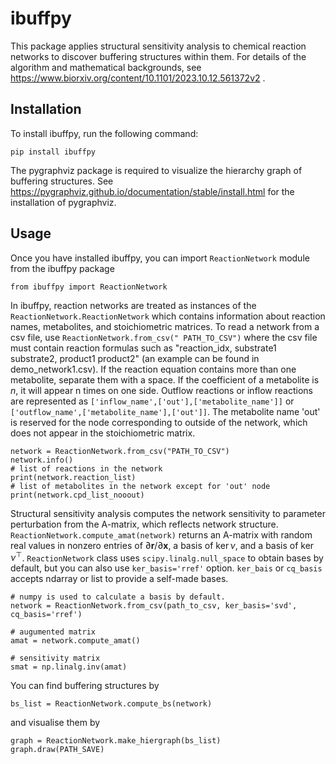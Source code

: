 # ibuffpy

This package applies structural sensitivity analysis to chemical reaction networks to discover buffering structures within them.
For details of the algorithm and mathematical backgrounds, see https://www.biorxiv.org/content/10.1101/2023.10.12.561372v2 .

## Installation
To install ibuffpy, run the following command:

```
pip install ibuffpy
```
The pygraphviz package is required to visualize the hierarchy graph of buffering structures.
See https://pygraphviz.github.io/documentation/stable/install.html for the installation of pygraphviz.

## Usage
Once you have installed ibuffpy, you can import ```ReactionNetwork``` module from the ibuffpy package
```
from ibuffpy import ReactionNetwork
```
In ibuffpy, reaction networks are treated as instances of the ```ReactionNetwork.ReactionNetwork``` which contains information about reaction names, metabolites, and stoichiometric matrices.
To read a network from a csv file, use ```ReactionNetwork.from_csv(" PATH_TO_CSV")``` where the csv file must contain reaction formulas such as "reaction_idx, substrate1 substrate2, product1 product2" (an example can be found in demo_network1.csv).
If the reaction equation contains more than one metabolite, separate them with a space.
If the coefficient of a metabolite is $n$, it will appear n times on one side.
Outflow reactions or inflow reactions are represented as `['inflow_name',['out'],['metabolite_name']]` or `['outflow_name',['metabolite_name'],['out']]`.
The metabolite name 'out' is reserved for the node corresponding to outside of the network, which does not appear in the stoichiometric matrix.
```
network = ReactionNetwork.from_csv("PATH_TO_CSV")
network.info()
# list of reactions in the network
print(network.reaction_list)
# list of metabolites in the network except for 'out' node
print(network.cpd_list_nooout)
```
Structural sensitivity analysis computes the network sensitivity to parameter perturbation from the A-matrix, which reflects network structure.
`ReactionNetwork.compute_amat(network)` returns an A-matrix with random real values in nonzero entries of $\partial \boldsymbol r / \partial \boldsymbol x$, a basis of $\ker \nu$, and a basis of $\ker \nu^\top$.
`ReactionNetwork` class uses `scipy.linalg.null_space` to obtain bases by default, but you can also use `ker_basis='rref'` option.
`ker_bais` or `cq_basis` accepts ndarray or list to provide a self-made bases.
```
# numpy is used to calculate a basis by default.
network = ReactionNetwork.from_csv(path_to_csv, ker_basis='svd', cq_basis='rref')

# augumented matrix
amat = network.compute_amat()

# sensitivity matrix
smat = np.linalg.inv(amat)
```

You can find buffering structures by
```
bs_list = ReactionNetwork.compute_bs(network)
```
and visualise them by
```
graph = ReactionNetwork.make_hiergraph(bs_list)
graph.draw(PATH_SAVE)
```
